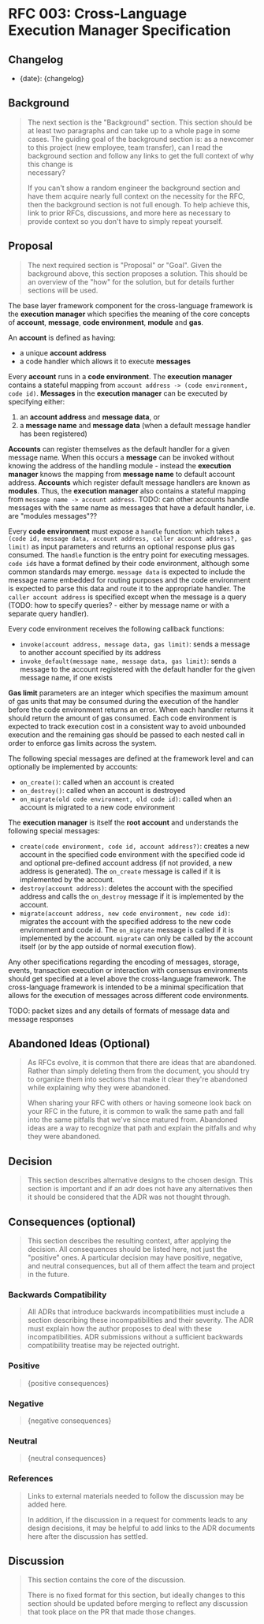 # RFC 003: Cross-Language Execution Manager Specification

## Changelog

* {date}: {changelog}

## Background

> The next section is the "Background" section. This section should be at least two paragraphs and can take up to a whole
> page in some cases. The guiding goal of the background section is: as a newcomer to this project (new employee, team
> transfer), can I read the background section and follow any links to get the full context of why this change is  
> necessary?
>
> If you can't show a random engineer the background section and have them acquire nearly full context on the necessity
> for the RFC, then the background section is not full enough. To help achieve this, link to prior RFCs, discussions, and
> more here as necessary to provide context so you don't have to simply repeat yourself.


## Proposal

> The next required section is "Proposal" or "Goal". Given the background above, this section proposes a solution.
> This should be an overview of the "how" for the solution, but for details further sections will be used.

The base layer framework component for the cross-language framework is the **execution manager** which specifies the meaning of the core concepts of **account**, **message**, **code environment**, **module** and **gas**.

An **account** is defined as having:
* a unique **account address**
* a code handler which allows it to execute **messages**

Every **account** runs in a **code environment**. The **execution manager** contains a stateful mapping from `account address -> (code environment, code id)`. **Messages** in the **execution manager** can be executed by specifying either:
1. an **account address** and **message data**, or
2. a **message name** and **message data** (when a default message handler has been registered)

**Accounts** can register themselves as the default handler for a given message name. When this occurs a **message** can be invoked without knowing the address of the handling module - instead the **execution manager** knows the mapping from **message name** to default account address. **Accounts** which register default message handlers are known as **modules**. Thus, the **execution manager** also contains a stateful mapping from `message name -> account address`. TODO: can other accounts handle messages with the same name as messages that have a default handler, i.e. are "modules messages"?? 

Every **code environment** must expose a `handle` function: which takes a `(code id, message data, account address, caller account address?, gas limit)` as input parameters and returns an optional response plus gas consumed. The `handle` function is the entry point for executing messages. `code id`s have a format defined by their code environment, although some common standards may emerge. `message data` is expected to include the message name embedded for routing purposes and the code environment is expected to parse this data and route it to the appropriate handler. The `caller account address` is specified except when the message is a query (TODO: how to specify queries? - either by message name or with a separate query handler). 

Every code environment receives the following callback functions:
* `invoke(account address, message data, gas limit)`: sends a message to another account specified by its address
* `invoke_default(message name, message data, gas limit)`: sends a message to the account registered with the default handler for the given message name, if one exists

**Gas limit** parameters are an integer which specifies the maximum amount of gas units that may be consumed during the execution of the handler before the code environment returns an error. When each handler returns it should return the amount of gas consumed. Each code environment is expected to track execution cost in a consistent way to avoid unbounded execution and the remaining gas should be passed to each nested call in order to enforce gas limits across the system.

The following special messages are defined at the framework level and can optionally be implemented by accounts:
* `on_create()`: called when an account is created
* `on_destroy()`: called when an account is destroyed
* `on_migrate(old code environment, old code id)`: called when an account is migrated to a new code environment

The **execution manager** is itself the **root account** and understands the following special messages: 
* `create(code environment, code id, account address?)`: creates a new account in the specified code environment with the specified code id and optional pre-defined account address (if not provided, a new address is generated). The `on_create` message is called if it is implemented by the account.
* `destroy(account address)`: deletes the account with the specified address and calls the `on_destroy` message if it is implemented by the account.
* `migrate(account address, new code environment, new code id)`: migrates the account with the specified address to the new code environment and code id. The `on_migrate` message is called if it is implemented by the account. `migrate` can only be called by the account itself (or by the app outside of normal execution flow).

Any other specifications regarding the encoding of messages, storage, events, transaction execution or interaction with consensus environments should get specified at a level above the cross-language framework. The cross-language framework is intended to be a minimal specification that allows for the execution of messages across different code environments.

TODO: packet sizes and any details of formats of message data and message responses

## Abandoned Ideas (Optional)

> As RFCs evolve, it is common that there are ideas that are abandoned. Rather than simply deleting them from the
> document, you should try to organize them into sections that make it clear they're abandoned while explaining why they
> were abandoned.
>
> When sharing your RFC with others or having someone look back on your RFC in the future, it is common to walk the same
> path and fall into the same pitfalls that we've since matured from. Abandoned ideas are a way to recognize that path
> and explain the pitfalls and why they were abandoned.

## Decision

> This section describes alternative designs to the chosen design. This section
> is important and if an adr does not have any alternatives then it should be
> considered that the ADR was not thought through.

## Consequences (optional)

> This section describes the resulting context, after applying the decision. All
> consequences should be listed here, not just the "positive" ones. A particular
> decision may have positive, negative, and neutral consequences, but all of them
> affect the team and project in the future.

### Backwards Compatibility

> All ADRs that introduce backwards incompatibilities must include a section
> describing these incompatibilities and their severity. The ADR must explain
> how the author proposes to deal with these incompatibilities. ADR submissions
> without a sufficient backwards compatibility treatise may be rejected outright.

### Positive

> {positive consequences}

### Negative

> {negative consequences}

### Neutral

> {neutral consequences}



### References

> Links to external materials needed to follow the discussion may be added here.
>
> In addition, if the discussion in a request for comments leads to any design
> decisions, it may be helpful to add links to the ADR documents here after the
> discussion has settled.

## Discussion

> This section contains the core of the discussion.
>
> There is no fixed format for this section, but ideally changes to this
> section should be updated before merging to reflect any discussion that took
> place on the PR that made those changes.
